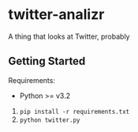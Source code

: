 # twitter-analizr
A thing that looks at Twitter, probably

## Getting Started

Requirements:
- Python >= v3.2

1. `pip install -r requirements.txt`
2. `python twitter.py`
